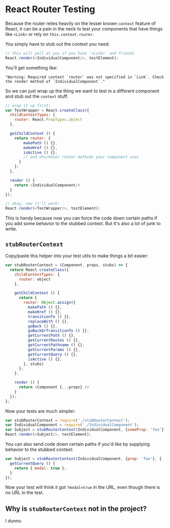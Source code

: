 React Router Testing
====================

Because the router relies heavily on the lesser known `context` feature
of React, it can be a pain in the neck to test your components that have
things like `<Link>` or rely on `this.context.router`.

You simply have to stub out the context you need.

```js
// this will yell at you if you have `<Link>` and friends
React.render(<IndividualComponent/>, testElement);
```

You'll get something like:

```
"Warning: Required context `router` was not specified in `Link`. Check the render method of `IndividualComponent`."
```

So we can just wrap up the thing we want to test in a different
component and stub out the `context` stuff.

```js
// wrap it up first:
var TestWrapper = React.createClass({
  childContextTypes: {
    router: React.PropTypes.object
  },

  getChildContext () {
    return router: {
        makePath () {},
        makeHref () {},
        isActive () {},
        // and whichever router methods your component uses
      }
    };
  },

  render () {
    return <IndividualComponent/>
  }
});

// okay, now it'll work:
React.render(<TestWrapper/>, testElement);
```

This is handy because now you can force the code down certain paths if
you add some behavior to the stubbed context. But It's also a lot of junk to
write.

`stubRouterContext`
-------------------

Copy/paste this helper into your test utils to make things a bit easier:

```js
var stubRouterContext = (Component, props, stubs) => {
  return React.createClass({
    childContextTypes: {
      router: object
    },

    getChildContext () {
      return {
        router: Object.assign({
          makePath () {},
          makeHref () {},
          transitionTo () {},
          replaceWith () {},
          goBack () {},
          goBackOrTransitionTo () {},
          getCurrentPath () {},
          getCurrentRoutes () {},
          getCurrentPathname () {},
          getCurrentParams () {},
          getCurrentQuery () {},
          isActive () {},
        }, stubs)
      };
    },

    render () {
      return <Component {...props} />
    }
  });
};
```

Now your tests are much simpler:

```js
var stubRouterContext = require('./stubRouterContext');
var IndividualComponent = require('./IndividualComponent');
var Subject = stubRouterContext(IndividualComponent, {someProp: 'foo'});
React.render(<Subject/>, testElement);
```

You can also send code down certain paths if you'd like by supplying
behavior to the stubbed context:

```js
var Subject = stubRouterContext(IndividualComponent, {prop: 'foo'}, {
  getCurrentQuery () {
    return { modal: true };
  }
});
```

Now your test will think it got `?modal=true` in the URL, even though
there is no URL in the test.

Why is `stubRouterContext` not in the project?
----------------------------------------------

I dunno.

